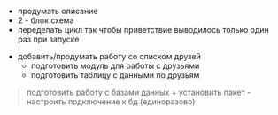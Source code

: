 + продумать описание 
+ 2 - блок схема
+ переделать цикл так чтобы приветствие выводилось только один раз при запуске
- добавить/продумать работу со списком друзей
	- подготовить модуль для работы с друзьями
	- подготовить таблицу с данными по друзьям
> подготовить работу с базами данных 
	+ установить пакет
	- настроить подключение к бд (единоразово)